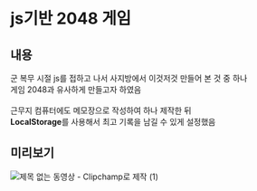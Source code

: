 <h1>js기반 2048 게임</h1>

<h2>내용</h2>
군 복무 시절 js를 접하고 나서 사지방에서 이것저것 만들어 본 것 중 하나<br>
게임 2048과 유사하게 만들고자 하였음<br>
<br>
근무지 컴퓨터에도 메모장으로 작성하여 하나 제작한 뒤<br>
<strong>LocalStorage</strong>를 사용해서 최고 기록을 남길 수 있게 설정했음<br>

<h2>미리보기</h2>

![제목 없는 동영상 - Clipchamp로 제작 (1)](https://github.com/user-attachments/assets/d4a2866c-5930-4d71-b14c-a113b486bb95)
